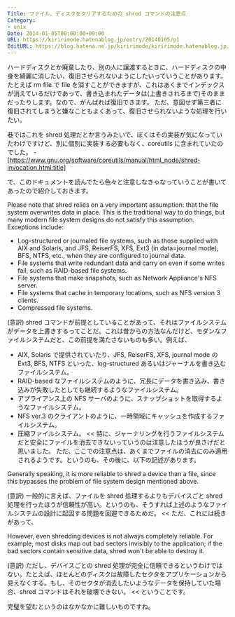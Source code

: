 ```yaml
---
Title: ファイル、ディスクをクリアするための shred コマンドの注意点
Category:
- unix
Date: 2014-01-05T00:00:00+09:00
URL: https://kiririmode.hatenablog.jp/entry/20140105/p1
EditURL: https://blog.hatena.ne.jp/kiririmode/kiririmode.hatenablog.jp/atom/entry/8454420450078209513
---
```



ハードディスクとか廃棄したり、別の人に譲渡するときに、ハードディスクの中身を綺麗に消したい、復旧させられないようにしたいっていうことがあります。
たとえば rm file で file を消すことができますが、これはあくまでインデックスが消えているだけであって、書き込まれたデータは(上書きされるまで)そのままだったりします。なので、がんばれば復旧できます。
ただ、意図せず第三者に復旧されてしまうと嫌なこともよくあって、復旧させられないような処理を行いたい。

巷ではこれを shred 処理だとか言うみたいで、ぼくはその実装が気になっていたわけですけど、別に個別に実装する必要もなく、coreutils に含まれていたのでした。
-[https://www.gnu.org/software/coreutils/manual/html_node/shred-invocation.html:title]

で、このドキュメントを読んでたら色々と注意しなきゃなっていうことが書いてあったので紹介しておきます。
>>
Please note that shred relies on a very important assumption: that the file system overwrites data in place. This is the traditional way to do things, but many modern file system designs do not satisfy this assumption. Exceptions include:

- Log-structured or journaled file systems, such as those supplied with AIX and Solaris, and JFS, ReiserFS, XFS, Ext3 (in data=journal mode), BFS, NTFS, etc., when they are configured to journal data.
- File systems that write redundant data and carry on even if some writes fail, such as RAID-based file systems.
- File systems that make snapshots, such as Network Appliance's NFS server.
- File systems that cache in temporary locations, such as NFS version 3 clients.
- Compressed file systems.

(意訳)
shred コマンドが前提としていることがあって、それはファイルシステムがデータを上書きするってことだ。これは昔からの方法なんだけど、モダンなファイルシステムだと、この前提を満たさないものも多い。例えば、
- AIX, Solaris で提供されていたり、JFS, ReiserFS, XFS, journal mode の Ext3, BFS, NTFS といった、log-structured あるいはジャーナルを書き込むファイルシステム。
- RAID-based なファイルシステムのように、冗長にデータを書き込み、書き込みが失敗したとしても継続するようなファイルシステム。
- アプライアンス上の NFS サーバのように、スナップショットを取得するようなファイルシステム。
- NFS ver.3 のクライアントのように、一時領域にキャッシュを作成するファイルシステム。
- 圧縮ファイルシステム。
<<
特に、ジャーナリングを行うファイルシステムだと安全にファイルを消去できないっていうのは注意したほうが良さげだと思いました。
ただ、ここでの注意点は、あくまでファイルの消去にのみ適用されるようです。というのも、その後に、以下の記述があります。

>>
Generally speaking, it is more reliable to shred a device than a file, since this bypasses the problem of file system design mentioned above. 

(意訳)
一般的に言えば、ファイルを shred 処理するよりもデバイスごと shred 処理を行ったほうが信頼性が高い。というのも、そうすれば上述のようなファイルシステムの設計に起因する問題を回避できるためだ。
<<
ただ、これには続きがあって、
>>
However, even shredding devices is not always completely reliable. For example, most disks map out bad sectors invisibly to the application; if the bad sectors contain sensitive data, shred won't be able to destroy it.

(意訳)
ただし、デバイスごとの shred 処理が完全に信頼できるというわけではない。たとえば、ほとんどのディスクは故障したセクタをアプリケーションから見えなくする。もし、そのセクタが消去したいようなデータを保持していた場合、shred コマンドはそれを破壊できない。
<<
ということです。

完璧を望むというのはなかなかに難しいものですね。
